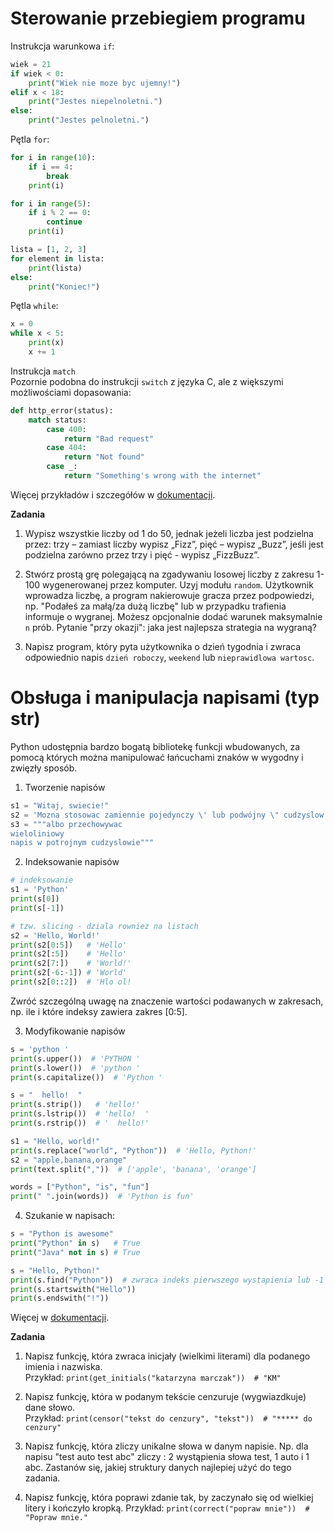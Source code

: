# Sterowanie przebiegiem programu

Instrukcja warunkowa `if`:
```python
wiek = 21
if wiek < 0:
    print("Wiek nie moze byc ujemny!")
elif x < 18:
    print("Jestes niepelnoletni.")
else:
    print("Jestes pelnoletni.")
```
  
Pętla `for`:
```python
for i in range(10):
    if i == 4:
        break
    print(i)

for i in range(5):
    if i % 2 == 0:
        continue
    print(i)

lista = [1, 2, 3]
for element in lista:
    print(lista)
else:
    print("Koniec!")
```
  
Pętla `while`:
```python
x = 0
while x < 5:
    print(x)
    x += 1
```
  
Instrukcja `match`  
Pozornie podobna do instrukcji `switch` z języka C, ale z większymi możliwościami dopasowania:
```python
def http_error(status):
    match status:
        case 400:
            return "Bad request"
        case 404:
            return "Not found"
        case _:
            return "Something's wrong with the internet"
```
  
Więcej przykładów i szczegółów w [dokumentacji](https://docs.python.org/3/tutorial/controlflow.html#more-control-flow-tools).
  
**Zadania**
1. Wypisz wszystkie liczby od 1 do 50, jednak jeżeli liczba jest podzielna przez:
trzy – zamiast liczby wypisz „Fizz”,
pięć – wypisz „Buzz”,
jeśli jest podzielna zarówno przez trzy i pięć - wypisz „FizzBuzz”.

2. Stwórz prostą grę polegającą na zgadywaniu losowej liczby z zakresu 1-100 wygenerowanej przez komputer. Uzyj modułu `random`.
Użytkownik wprowadza liczbę, a program nakierowuje gracza przez podpowiedzi, np. "Podałeś za małą/za dużą liczbę" lub w przypadku trafienia informuje o wygranej. Możesz opcjonalnie dodać warunek maksymalnie `n` prób. 
Pytanie "przy okazji": jaka jest najlepsza strategia na wygraną?
  
3. Napisz program, który pyta użytkownika o dzień tygodnia i zwraca odpowiednio napis `dzień roboczy`, `weekend` lub `nieprawidlowa wartosc`. 

# Obsługa i manipulacja napisami (typ str)

Python udostępnia bardzo bogatą bibliotekę funkcji wbudowanych, za pomocą których można manipulować łańcuchami znaków w wygodny i zwięzły sposób.

1. Tworzenie napisów
```python
s1 = "Witaj, swiecie!"
s2 = 'Mozna stosowac zamiennie pojedynczy \' lub podwójny \" cudzyslow'
s3 = """albo przechowywac 
wieloliniowy  
napis w potrojnym cudzyslowie"""
```

2. Indeksowanie napisów
```python
# indeksowanie
s1 = 'Python'
print(s[0])
print(s[-1])

# tzw. slicing - dziala rowniez na listach
s2 = 'Hello, World!'
print(s2[0:5])   # 'Hello'
print(s2[:5])    # 'Hello'
print(s2[7:])    # 'World!'
print(s2[-6:-1]) # 'World'
print(s2[0::2])  # 'Hlo ol!
```
Zwróć szczególną uwagę na znaczenie wartości podawanych w zakresach, np. ile i które indeksy zawiera zakres [0:5].

3. Modyfikowanie napisów
```python
s = 'python '
print(s.upper())  # 'PYTHON '
print(s.lower())  # 'python '
print(s.capitalize())  # 'Python '
```
```python
s = "  hello!  "
print(s.strip())   # 'hello!'
print(s.lstrip())  # 'hello!  '
print(s.rstrip())  # '  hello!'
```
```python
s1 = "Hello, world!"
print(s.replace("world", "Python"))  # 'Hello, Python!'
s2 = "apple,banana,orange"
print(text.split(","))  # ['apple', 'banana', 'orange']
```
```python
words = ["Python", "is", "fun"]
print(" ".join(words))  # 'Python is fun'
```
4. Szukanie w napisach:
```python
s = "Python is awesome"
print("Python" in s)   # True
print("Java" not in s) # True
```
```python
s = "Hello, Python!"
print(s.find("Python"))  # zwraca indeks pierwszego wystapienia lub -1 w razie braku
print(s.startswith("Hello"))
print(s.endswith("!"))
```

Więcej w [dokumentacji](https://docs.python.org/3/library/stdtypes.html#string-methods).

**Zadania**
1. Napisz funkcję, która zwraca inicjały (wielkimi literami) dla podanego imienia i nazwiska.  
Przykład: `print(get_initials("katarzyna marczak"))  # "KM"`

2. Napisz funkcję, która w podanym tekście cenzuruje (wygwiazdkuje) dane słowo.  
Przykład: `print(censor("tekst do cenzury", "tekst"))  # "***** do cenzury"`

3. Napisz funkcję, która zliczy unikalne słowa w danym napisie. Np. dla napisu "test auto test abc" zliczy : 2 wystąpienia słowa test, 1 auto i 1 abc. Zastanów się, jakiej struktury danych najlepiej użyć do tego zadania.

4. Napisz funkcję, która poprawi zdanie tak, by zaczynało się od wielkiej litery i kończyło kropką.
Przykład: `print(correct("popraw mnie"))  # "Popraw mnie."`  
